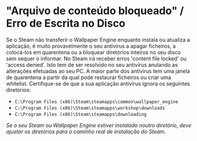 # "Arquivo de conteúdo bloqueado" / Erro de Escrita no Disco

Se o Steam não transferir o Wallpaper Engine enquanto instala ou atualiza a aplicação, é muito provavelmente o seu antivírus a apagar ficheiros, a colocá-los em quarentena ou a bloquear diretórios inteiros no seu disco sem sequer o informar. No Steam irá receber erros 'content file locked' ou 'access denied'. Isto tem de ser resolvido no seu antivírus anulando as alterações efetuadas ao seu PC. A maior parte dos antivírus tem uma janela de quarentena a partir da qual pode restaurar ficheiros ou criar uma whitelist. Certifique-se de que a sua aplicação antivírus ignora os seguintes diretórios:

* `C:\Program Files (x86)\Steam\steamapps\common\wallpaper_engine`
* `C:\Program Files (x86)\Steam\steamapps\workshop\downloads`
* `C:\Program Files (x86)\Steam\steamapps\downloading`

*Se o seu Steam ou Wallpaper Engine estiver instalado noutro diretório, deve ajustar os diretórios para o caminho real de instalação do Steam.*

